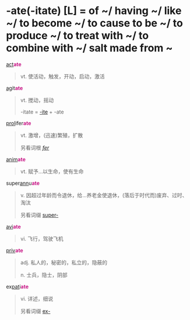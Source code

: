 # -ate(-itate) [L] = of ~/ having ~/ like ~/ to become ~/ to cause to be ~/ to produce ~/ to treat with ~/ to combine with ~/ salt made from ~

[act](_act_.md)<b style="color: #C71585;">ate</b>
> vt. 使活动，触发，开动，启动，激活

[ag](_ag_.md)it<b style="color: #C71585;">ate</b>
> vt. 搅动，摇动
>
> -itate = [-ite](-ite.md) + -ate

[prol](_prol_.md)ifer<b style="color: #C71585;">ate</b>
> vt. 激增，(迅速)繁殖，扩散
>
> 另看词根 [_fer_](_fer_.md)

[anim](_anim_.md)<b style="color: #C71585;">ate</b>
> vt. 赋予...以生命，使有生命

super[ann](_ann_.md)u<b style="color: #C71585;">ate</b>
> v. 因超过年龄而令退休，给...养老金使退休，(落后于时代而)废弃、过时、淘汰
>
> 另看词缀 [super-](super-.md)

[avi](_avi_.md)<b style="color: #C71585;">ate</b>
> vi. 飞行，驾驶飞机

[priv](_priv_.md)<b style="color: #C71585;">ate</b>
> adj. 私人的，秘密的，私立的，隐蔽的
>
> n. 士兵，隐士，阴部

ex[pat](_pat_.1.md)i<b style="color: #C71585;">ate</b>
> vi. 详述，细说
>
> 另看词缀 [ex-](ex-.md)